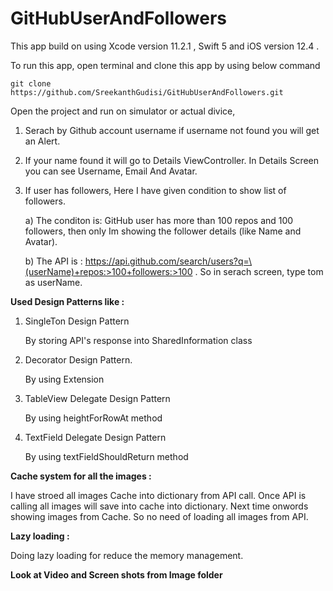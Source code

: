 # GitHubUserAndFollowers

This app build on using Xcode version 11.2.1 , Swift 5 and iOS version 12.4 .


To run this app, open terminal and clone this app by using below command

    git clone https://github.com/SreekanthGudisi/GitHubUserAndFollowers.git



Open the project and run on simulator or actual divice,

1. Serach by Github account username if username not found you will get an Alert.

2. If your name found it will go to Details ViewController.  In Details Screen you can see Username, Email And Avatar. 

3. If user has followers, Here I have given condition to show list of followers.

     a) The conditon is: GitHub user has more than 100 repos and 100 followers, then only Im showing the follower details (like  Name and Avatar).
     
     b) The API is : https://api.github.com/search/users?q=\(userName)+repos:>100+followers:>100 . So in serach screen, type tom as userName.

**Used Design Patterns like :**

   1. SingleTon Design Pattern

         By storing API's response into SharedInformation class

   2. Decorator Design Pattern.

         By using Extension 

   3. TableView Delegate Design Pattern

         By using heightForRowAt method

   4. TextField Delegate Design Pattern

         By using textFieldShouldReturn method
          

**Cache system for all the images :**

   I have stroed all images Cache into dictionary from API call. Once API is calling all images will save into cache into dictionary. Next time onwords showing images from Cache. So no need of loading all images from API. 
   

**Lazy loading :**

   Doing lazy loading for reduce the memory management.




**Look at Video and Screen shots from Image folder**
